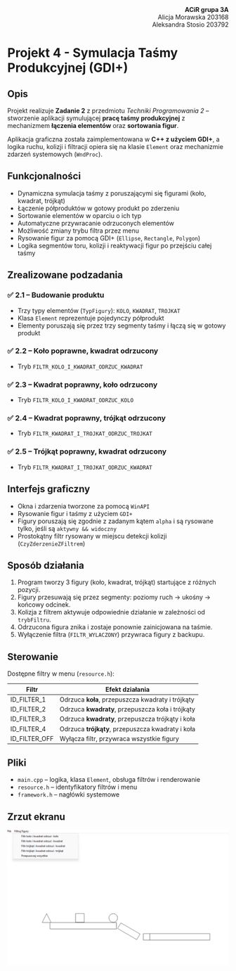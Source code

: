 <div align="right">
<strong>ACiR grupa 3A</strong><br>
Alicja Morawska 203168<br>
Aleksandra Stosio 203792
</div>

# Projekt 4 - Symulacja Taśmy Produkcyjnej (GDI+)

## Opis

Projekt realizuje **Zadanie 2** z przedmiotu *Techniki Programowania 2* – stworzenie aplikacji symulującej **pracę taśmy produkcyjnej** z mechanizmem **łączenia elementów** oraz **sortowania figur**.

Aplikacja graficzna została zaimplementowana w **C++ z użyciem GDI+**, a logika ruchu, kolizji i filtracji opiera się na klasie `Element` oraz mechanizmie zdarzeń systemowych (`WndProc`).

## Funkcjonalności

- Dynamiczna symulacja taśmy z poruszającymi się figurami (koło, kwadrat, trójkąt)
- Łączenie półproduktów w gotowy produkt po zderzeniu
- Sortowanie elementów w oparciu o ich typ
- Automatyczne przywracanie odrzuconych elementów
- Możliwość zmiany trybu filtra przez menu
- Rysowanie figur za pomocą GDI+ (`Ellipse`, `Rectangle`, `Polygon`)
- Logika segmentów toru, kolizji i reaktywacji figur po przejściu całej taśmy

##  Zrealizowane podzadania

### ✅ 2.1 – Budowanie produktu
- Trzy typy elementów (`TypFigury`): `KOLO`, `KWADRAT`, `TROJKAT`
- Klasa `Element` reprezentuje pojedynczy półprodukt
- Elementy poruszają się przez trzy segmenty taśmy i łączą się w gotowy produkt

### ✅ 2.2 – Koło poprawne, kwadrat odrzucony
- Tryb `FILTR_KOLO_I_KWADRAT_ODRZUC_KWADRAT`

### ✅ 2.3 – Kwadrat poprawny, koło odrzucony
- Tryb `FILTR_KOLO_I_KWADRAT_ODRZUC_KOLO`

### ✅ 2.4 – Kwadrat poprawny, trójkąt odrzucony
- Tryb `FILTR_KWADRAT_I_TROJKAT_ODRZUC_TROJKAT`

### ✅ 2.5 – Trójkąt poprawny, kwadrat odrzucony
- Tryb `FILTR_KWADRAT_I_TROJKAT_ODRZUC_KWADRAT`

## Interfejs graficzny

- Okna i zdarzenia tworzone za pomocą `WinAPI`
- Rysowanie figur i taśmy z użyciem `GDI+`
- Figury poruszają się zgodnie z zadanym kątem `alpha` i są rysowane tylko, jeśli są `aktywny && widoczny`
- Prostokątny filtr rysowany w miejscu detekcji kolizji (`CzyZderzenieZFiltrem`)

## Sposób działania

1. Program tworzy 3 figury (koło, kwadrat, trójkąt) startujące z różnych pozycji.
2. Figury przesuwają się przez segmenty: poziomy ruch → ukośny → końcowy odcinek.
3. Kolizja z filtrem aktywuje odpowiednie działanie w zależności od `trybFiltru`.
4. Odrzucona figura znika i zostaje ponownie zainicjowana na taśmie.
5. Wyłączenie filtra (`FILTR_WYLACZONY`) przywraca figury z backupu.

## Sterowanie

Dostępne filtry w menu (`resource.h`):

| Filtr           | Efekt działania                                   |
| --------------- | ------------------------------------------------- |
| ID_FILTER_1     | Odrzuca **koła**, przepuszcza kwadraty i trójkąty |
| ID_FILTER_2     | Odrzuca **kwadraty**, przepuszcza koła i trójkąty |
| ID_FILTER_3     | Odrzuca **kwadraty**, przepuszcza trójkąty i koła |
| ID_FILTER_4     | Odrzuca **trójkąty**, przepuszcza kwadraty i koła |
| ID_FILTER_OFF   | Wyłącza filtr, przywraca wszystkie figury         |

## Pliki

- `main.cpp` – logika, klasa `Element`, obsługa filtrów i renderowanie
- `resource.h` – identyfikatory filtrów i menu
- `framework.h` – nagłówki systemowe

## Zrzut ekranu

![Symulacja taśmy produkcyjnej](./screenshot.png)
